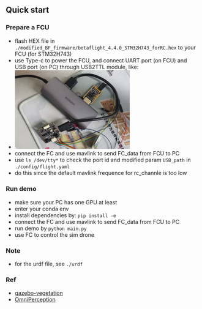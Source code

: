 ## Quick start

### Prepare a FCU
- flash HEX file in `./modified_BF_firmware/betaflight_4.4.0_STM32H743_forRC.hex` to your FCU (for STM32H743)
- use Type-c to power the FCU, and connect UART port (on FCU) and USB port (on PC) through USB2TTL module, like:
- <img src="./doc/1.png"  width="300" /> <br>
- connect the FC and use mavlink to send FC_data from FCU to PC
- use `ls /dev/tty*` to check the port id and modified param `USB_path` in `./config/flight.yaml`
- do this since the default mavlink frequence for rc_channle is too low

### Run demo
- make sure your PC has one GPU at least
- enter your conda env
- install dependencies by: `pip install -e`
- connect the FC and use mavlink to send FC_data from FCU to PC
- run demo by `python main.py`
- use FC to control the sim drone

### Note
- for the urdf file, see `./urdf` 

### Ref
- [gazebo-vegetation](https://github.com/kubja/gazebo-vegetation)
- [OmniPerception](https://github.com/aCodeDog/OmniPerception)
